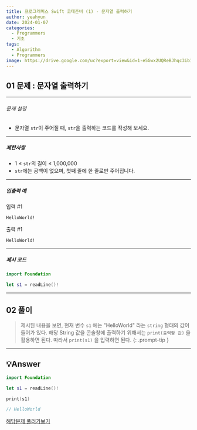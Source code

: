 ```yaml
---
title: 프로그래머스 Swift 코테준비 (1) - 문자열 출력하기
author: yeahyun
date: 2024-01-07
categories:
  - Programmers
  - 기초
tags:
  - Algorithm
  - Programmers
image: https://drive.google.com/uc?export=view&id=1-e5Gwx2UQReBJhqc3ib1BvoYmKuCatQB
---
```

## 01 문제 : 문자열 출력하기 

---
###### 문제 설명
- 문자열 `str`이 주어질 때, `str`을 출력하는 코드를 작성해 보세요.

---
##### 제한사항
- 1 ≤ `str`의 길이 ≤ 1,000,000
- `str`에는 공백이 없으며, 첫째 줄에 한 줄로만 주어집니다.
  
- ---
##### 입출력 예

입력 #1

```
HelloWorld!
```

출력 #1
```
HelloWorld!
```



---

##### 제시 코드

```swift
import Foundation

let s1 = readLine()!
```



---

## 02 풀이

>제시된 내용을 보면,
현재 변수 `s1` 에는 "HelloWorld" 라는 `string` 형태의 값이 들어가 있다.
해당 String 값을 콘솔창에 출력하기 위해서는 `print(출력할 값)` 을 활용하면 된다.
따라서  `print(s1)` 을 입력하면 된다.
{: .prompt-tip }



---

## 💡Answer

```swift
import Foundation

let s1 = readLine()!

print(s1)

// HelloWorld
```


[해당문제 풀러가보기](https://school.programmers.co.kr/learn/courses/30/lessons/181952)